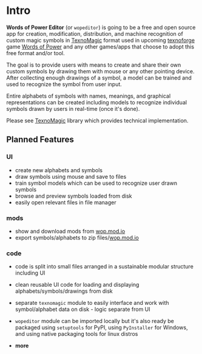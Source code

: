 # Intro

**Words of Power Editor** (or `wopeditor`) is going to be a free and open source
app for creation, modification, distribution, and machine recognition of custom magic
symbols in [TexnoMagic] format used in upcoming
[texnoforge](https://texnoforge.dev)
game [Words of Power](https://texnoforge.dev/pages/words-of-power.html)
and any other games/apps that choose to adopt this free format and/or tool.

The goal is to provide users with means to create and share their own custom
symbols by drawing them with mouse or any other pointing device. After
collecting enough drawings of a symbol, a model can be trained and used to
recognize the symbol from user input.

Entire alphabets of symbols with names, meanings, and graphical
representations can be created including models to recognize individual
symbols drawn by users in real-time (once it's done).

Please see [TexnoMagic] library which provides technical implementation.


## Planned Features

### UI

* create new alphabets and symbols
* draw symbols using mouse and save to files
* train symbol models which can be used to recognize user drawn symbols
* browse and preview symbols loaded from disk
* easily open relevant files in file manager

### mods

* show and download mods from [wop.mod.io]
* export symbols/alphabets to zip files/[wop.mod.io]

### code

* code is split into small files arranged in a sustainable modular structure including UI
* clean reusable UI code for loading and displaying alphabets/symbols/drawings from disk
* separate `texnomagic` module to easily interface and work with
  symbol/alphabet data on disk - logic separate from UI
* `wopeditor` module can be imported locally but it's also ready be packaged using
  `setuptools` for PyPI, using `PyInstaller` for Windows, and using native
  packaging tools for linux distros

* **more**


[wop.mod.io]: https://wop.mod.io
[TexnoMagic]: https://texnoforge.github.io/texnomagic/
